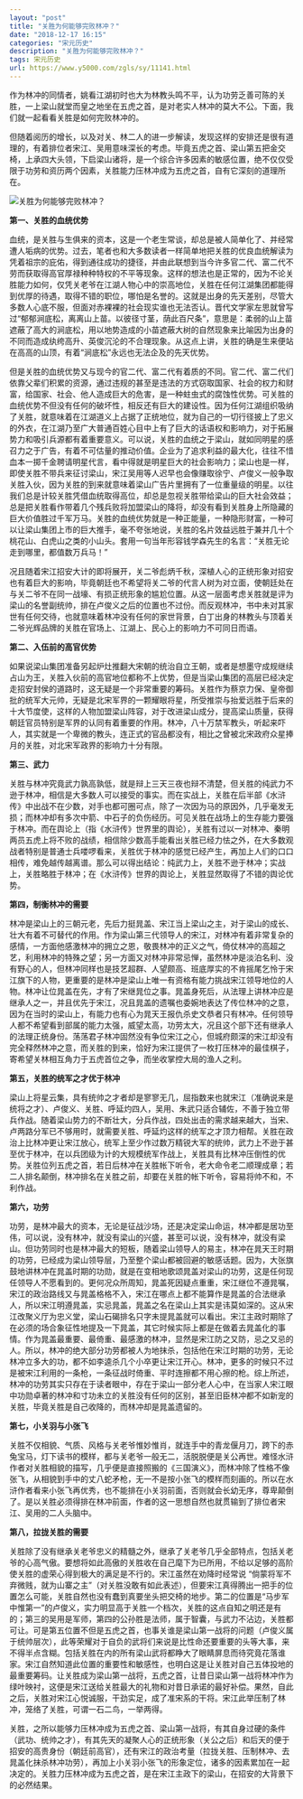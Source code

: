 ```yaml
---
layout: "post"
title: "关胜为何能够完败林冲？"
date: "2018-12-17 16:15"
categories: "宋元历史"
description: "关胜为何能够完败林冲？"
tags: 宋元历史
url: https://www.y5000.com/zgls/sy/11141.html
---
```






作为林冲的同情者，姚看江湖初时也大为林教头鸣不平，认为功劳乏善可陈的关胜，一上梁山就堂而皇之地坐在五虎之首，是对老实人林冲的莫大不公。下面，我们就一起看看关胜是如何完败林冲的。

但随着阅历的增长，以及对关、林二人的进一步解读，发现这样的安排还是很有道理的，有着排位者宋江、吴用意味深长的考虑。毕竟五虎之首、梁山第五把金交椅，上承四大头领，下启梁山诸将，是一个综合许多因素的敏感位置，绝不仅仅受限于功劳和资历两个因素，关胜能力压林冲成为五虎之首，自有它深刻的道理所在。

![关胜为何能够完败林冲？](/uploads/allimg/170117/6-1F11GAI4D2.JPG)

**第一、关胜的血统优势**

血统，是关胜与生俱来的资本，这是一个老生常谈，却总是被人简单化了、并经常遭人垢病的优势。过去，笔者也和大多数读者一样简单地把关胜的优良血统解读为凭着祖宗的庇佑，得到通往成功的捷径，并由此联想到当今许多官二代、富二代不劳而获取得高官厚禄种种特权的不平等现象。这样的想法也是正常的，因为不论关胜能力如何，仅凭关老爷在江湖人物心中的崇高地位，关胜在任何江湖集团都能得到优厚的待遇，取得不错的职位，哪怕是名誉的。这就是出身的先天差别，尽管大多数人心底不服，但面对赤裸裸的社会现实谁也无法否认。晋代文学家左思就曾写过“郁郁涧底松，离离山上苗。以彼径寸茎，荫此百尺条”，意思是：柔弱的山上苗遮蔽了高大的涧底松，用以地势造成的小苗遮蔽大树的自然现象来比喻因为出身的不同而造成纨绔高升、英俊沉沦的不合理现象。从这点上讲，关胜的确是生来便站在高高的山顶，有着“涧底松”永远也无法企及的先天优势。

但是关胜的血统优势又与现今的官二代、富二代有着质的不同。官二代、富二代们依靠父辈们积累的资源，通过违规的甚至是违法的方式窃取国家、社会的权力和财富，给国家、社会、他人造成巨大的危害，是一种蛀虫式的腐蚀性优势。可关胜的血统优势不但没有任何的破坏性，相反还有巨大的建设性。因为任何江湖组织吸纳了关胜，就意味着在江湖道义上占据了正统地位，就为自己的一切行径披上了忠义的外衣，在江湖乃至广大普通百姓心目中上有了巨大的话语权和影响力，对于拓展势力和吸引兵源都有着重要意义。可以说，关胜的血统之于梁山，就如同明星的感召力之于广告，有着不可估量的推动价值。企业为了追求利益的最大化，往往不惜血本一掷千金聘请明星代言，看中得就是明星巨大的社会影响力；梁山也是一样，即使关胜不带兵来征讨梁山，宋江吴用等人迟早也会像赚取徐宁、卢俊义一般争取关胜入伙，因为关胜的到来就意味着梁山广告片里拥有了一位重量级的明星。以往我们总是计较关胜凭借血统取得高位，却总是忽视关胜带给梁山的巨大社会效益；总是把关胜看作带着几个残兵败将加盟梁山的降将，却没有看到关胜身上所隐藏的巨大价值胜过千军万马。关胜的血统优势就是一种正能量，一种隐形财富，一种可以让梁山集团上市的巨大推手，毫不夸张地说，关胜的名片效益远胜于兼并几十个桃花山、白虎山之类的小山头。套用一句当年形容钱学森先生的名言：“关胜无论走到哪里，都值数万兵马！”

况且随着宋江招安大计的即将展开，关二爷彪炳千秋，深植人心的正统形象对招安也有着巨大的影响，毕竟朝廷也不希望将关二爷的代言人树为对立面，使朝廷处在与关二爷不在同一战壕、有损正统形象的尴尬位置。从这一层面考虑关胜就是评为梁山的名誉副统帅，排在卢俊义之后的位置也不过份。而反观林冲，书中未对其家世有任何交待，也就意味着林冲没有任何的家世背景，白丁出身的林教头与顶着关二爷光辉品牌的关胜在官场上、江湖上、民心上的影响力不可同日而语。

**第二、入伍前的高官优势**

如果说梁山集团准备另起炉灶推翻大宋朝的统治自立王朝，或者是想墨守成规继续占山为王，关胜入伙前的高官地位都称不上优势，但是当梁山集团的高层已经决定走招安封侯的道路时，这无疑是一个非常重要的筹码。关胜作为蔡京力保、皇帝御批的统军大元帅，无疑是北宋军界的一颗耀眼将星，所受推崇与抬爱远胜于后来的十大节度使，这样的人物加盟梁山阵容，对于改进梁山成分，提高梁山质量，获得朝廷官员特别是军界的认同有着重要的作用。林冲，八十万禁军教头，听起来吓人，其实就是一个卑微的教头，连正式的官品都没有，相比之曾被北宋政府众星捧月的关胜，对北宋军政界的影响力十分有限。

**第三、武力**

关胜与林冲究竟武力孰高孰低，就是辩上三天三夜也辩不清楚，但关胜的纯武力不逊于林冲，相信是大多数人可以接受的事实。而在实战上，关胜在后半部《水浒传》中出战不在少数，对手也都可圈可点，除了一次因为马的原因外，几乎毫发无损；而林冲却有多次中箭、中石子的负伤经历。可见关胜在战场上的生存能力要强于林冲。而在舆论上（指《水浒传》世界里的舆论），关胜有过以一对林冲、秦明两员五虎上将不败的战绩，相信除少数高手能看出关胜已经力怯之外，在大多数观战者特别是普通士兵喽啰看来，关胜优于林冲的感觉已经产生，再加上人们的口口相传，难免越传越离谱。那么可以得出结论：纯武力上，关胜不逊于林冲；实战上，关胜略胜于林冲；在《水浒传》世界的舆论上，关胜显然取得了不错的舆论优势。

**第四，制衡林冲的需要**

林冲是梁山上的三朝元老，先后力挺晁盖、宋江当上梁山之主，对于梁山的成长、壮大有着不可替代的作用。作为梁山第三代领导人的宋江，对林冲有着非常复杂的感情，一方面他感激林冲的拥立之恩，敬畏林冲的正义之气，倚仗林冲的高超之艺，利用林冲的特殊之望；另一方面又对林冲非常忌惮，虽然林冲是淡泊名利、没有野心的人，但林冲同样也是技艺超群、人望颇高、班底厚实的不肯摇尾乞怜于宋江旗下的人物，更重要的是林冲是梁山上唯一有资格有能力挑战宋江领导地位的人物。林冲让位晁盖在先，才有了宋继晁位之事。晁盖身死后，从法理上讲林冲应是继承人之一，并且优先于宋江，况且晁盖的遗嘱也委婉地表达了传位林冲的之意，因为在当时的梁山上，有能力也有心为晁天王报仇杀史文恭者只有林冲。任何领导人都不希望看到部属的能力太强，威望太高，功劳太大，况且这个部下还有继承人的法理正统身份。荡荡君子林冲固然没有争位宋江之心，但城府颇深的宋江却没有完全释然林冲之意，而关胜的到来，恰好为宋江提供了一枚打压林冲的最佳棋子，寄希望关林相互角力于五虎首位之争，而坐收掌控大局的渔人之利。

**第五，关胜的统军之才优于林冲**

梁山上将星云集，具有统帅之才者却是寥寥无几，屈指数来也就宋江（准确说来是统将之才）、卢俊义、关胜、呼延灼四人，吴用、朱武只适合辅佐，不善于独立带兵作战。随着梁山势力的不断壮大，分兵作战，四处出击的需求越来越大，当宋、卢两路分军已不够用时，就需要关胜、呼延灼这样的统军之才顶力相帮。关胜在政治上比林冲更让宋江放心，统军上至少作过数万精锐大军的统帅，武力上不逊于甚至优于林冲，在以兵团级为计的大规模统军作战上，关胜具有比林冲压倒性的优势。关胜位列五虎之首，若日后林冲在关胜帐下听令，老大命令老二顺理成章；若二人排名颠倒，林冲排名在关胜之前，却要在关胜的帐下听令，容易将帅不和，不利作战。

**第六，功劳**

功劳，是林冲最大的资本，无论是征战沙场，还是决定梁山命运，林冲都是居功至伟，可以说，没有林冲，就没有梁山的兴盛，甚至可以说，没有林冲，就没有梁山。但功劳同时也是林冲最大的短板，随着梁山领导人的易主，林冲在晁天王时期的功劳，已经成为梁山领导层，乃至整个梁山都被回避的敏感话题。因为，大张旗鼓地讲林冲在晁盖时期的功勋，就是在变相地歌颂晁盖对梁山的功劳，这是任何现任领导人不愿看到的。更何况众所周知，晁盖死因疑点重重，宋江继位不遵晁嘱，宋江的政治路线又与晁盖格格不入，宋江在哪点上都不能算作是晁盖的合法继承人，所以宋江明遵晁盖，实忌晁盖，晁盖之名在梁山上其实是讳莫如深的。这从宋江改聚义厅为忠义堂，梁山石碣排名只字未提晁盖就可以看出。宋江主政时期除了在必须的场合象征性地提及一下晁盖，其它时候实际上都是在做着去晁盖化的事情。作为晁盖最重要、最倚重、最感激的林冲，显然是宋江防之又防，忌之又忌的人。所以，林冲的绝大部分功劳都被人为地抹杀，包括他在宋江时期的功劳，无论林冲立多大的功，都不如李逵杀几个小卒更让宋江开心。林冲，更多的时候只不过是被宋江利用的一条枪，一条征战时倚重、平时连擦都不用心擦的枪。综上所述，林冲的功劳其实只存在于读者眼中，存在于梁山一部分老人心中，在当家人宋江眼中功勋卓著的林冲和寸功未立的关胜没有任何的区别，甚至旧臣林冲都不如新宠的关胜，毕竟关胜是自己收降的，而林冲却是晁盖遗留的。

**第七，小关羽与小张飞**

关胜不仅相貌、气质、风格与关老爷惟妙惟肖，就连手中的青龙偃月刀，跨下的赤兔宝马，灯下读书的模样，都与关老爷一般无二，活脱脱便是关公再世。难怪水浒作者对关胜相貌的描写，几乎便是直接照搬的《三国演义》，而林冲除了性格不像张飞，从相貌到手中的丈八蛇矛枪，无一不是按小张飞的模样而刻画的。所以在水浒作者看来小张飞再优秀，也不能排在小关羽前面，否则就会长幼无序，尊卑颠倒了。是以关胜必须得排在林冲前面，作者的这一思想自然也就贯输到了排位者宋江、吴用的二人头脑中。

**第八，拉拢关胜的需要**

关胜除了没有继承关老爷忠义的精髓之外，继承了关老爷几乎全部特点，包括关老爷的心高气傲。要想将如此高傲的关胜收在自己麾下为已所用，不给以足够的高阶使关胜的虚荣心得到极大的满足是不行的。宋江虽然在劝降时经常说
“倘蒙将军不弃微贱，就为山寨之主”（对关胜没敢有如此表述），但要宋江真得腾出一把手的位置怎么可能，关胜自然也没有蠢到真要坐头把交椅的地步。第二的位置是“马步军中惟第一”的卢俊义，实力明显高于关胜一个档次，关胜的这点自知之明还是有的；第三的吴用是军师，第四的公孙胜是法师，属于智囊，与武力不沾边，关胜都可让。可是第五位置不但是五虎之首，也事关谁是梁山第一战将的问题（卢俊义属于统帅层次），此等荣耀对于自负的武将们来说是比性命还要重要的头等大事，来不得半点含糊。包括关胜在内的所有梁山武将都睁大了眼睛屏息而待究竟花落谁家。宋江自然知道此位置的重要性和敏感性，也明白这是让关胜对自己五体投地的最重要筹码。让关胜成为梁山第一战将，五虎之首，让昔日梁山第一战将林冲作为绿叶映衬，这便是宋江送给关胜最大的礼物和对昔日承诺的最好补偿。果然，自此之后，关胜对宋江心悦诚服，干劲实足，成了准宋系的干将。宋江此举压制了林冲，笼络了关胜，可谓一石二鸟，一举两得。

关胜，之所以能够力压林冲成为五虎之首、梁山第一战将，有其自身过硬的条件（武功、统帅之才），有其先天的凝聚人心的正统形象（关公之后）和后天的便于招安的高贵身份（朝廷前高官），还有宋江的政治考量（拉拢关胜、压制林冲、去晁盖化抹杀林冲功劳），再加上小关羽小张飞的形象定位，诸多的因素累加在一起决定的。关胜力压林冲成为五虎之首，是在宋江主政下的梁山，在招安的大背景下的必然结果。
